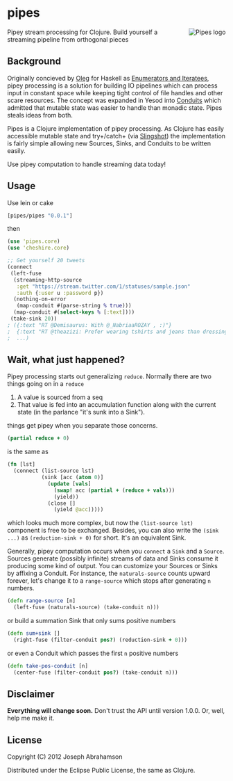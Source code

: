 # pipes

<img src="https://github.com/downloads/tel/pipes/thepipe.png"
 alt="Pipes logo" title="Stylish, functional, iconic." align="right" />

Pipey stream processing for Clojure. 
Build yourself a streaming pipeline from orthogonal pieces

## Background

Originally concieved by [Oleg](http://okmij.org/ftp/) for Haskell as 
[Enumerators and Iteratees](http://okmij.org/ftp/Streams.html), 
pipey processing is a solution for building IO pipelines which can 
process input in constant space while keeping tight control of file 
handles and other scare resources. The concept was expanded in Yesod 
into [Conduits](http://www.yesodweb.com/blog/2012/01/conduits-conduits)
which admitted that mutable state was easier to handle than monadic
state. Pipes steals ideas from both.

Pipes is a Clojure implementation of pipey processing. As Clojure has
easily accessible mutable state and try+/catch+ (via
[Slingshot](https://github.com/scgilardi/slingshot)) the
implementation is fairly simple allowing new Sources, Sinks, and
Conduits to be written easily.

Use pipey computation to handle streaming data today!

## Usage

Use lein or cake

```Clojure
[pipes/pipes "0.0.1"]
```

then

```Clojure
(use 'pipes.core)
(use 'cheshire.core)

;; Get yourself 20 tweets
(connect
 (left-fuse
  (streaming-http-source
   :get "https://stream.twitter.com/1/statuses/sample.json"
   :auth {:user u :password p})
  (nothing-on-error 
   (map-conduit #(parse-string % true)))
  (map-conduit #(select-keys % [:text])))
 (take-sink 20))
; ({:text "RT @Demisaurus: With @_NabriaaROZAY , :)"}
;  {:text "RT @theazizi: Prefer wearing tshirts and jeans than dressing up"}
;  ...)
```

## Wait, what just happened?

Pipey processing starts out generalizing `reduce`. Normally there 
are two things going on in a `reduce`

1. A value is sourced from a seq
2. That value is fed into an accumulation function along with the 
   current state (in the parlance "it's sunk into a Sink").

things get pipey when you separate those concerns.

```Clojure
(partial reduce + 0)
```

is the same as

```Clojure
(fn [lst]
  (connect (list-source lst)
           (sink [acc (atom 0)]
             (update [vals]
               (swap! acc (partial + (reduce + vals)))
               (yield))
             (close []
               (yield @acc)))))
```

which looks much more complex, but now the `(list-source lst)` 
component is free to be exchanged. Besides, you can also write
the `(sink ...)` as `(reduction-sink + 0)` for short. It's an
equivalent Sink.

Generally, pipey computation occurs when you `connect` a `Sink` and 
a `Source`. Sources generate (possibly infinite) streams of data and 
Sinks consume it producing some kind of output. You can customize your
Sources or Sinks by affixing a Conduit. For instance, the `naturals-source`
counts upward forever, let's change it to a `range-source` which stops
after generating `n` numbers.

```Clojure
(defn range-source [n]
  (left-fuse (naturals-source) (take-conduit n)))
```

or build a summation Sink that only sums positive numbers

```Clojure
(defn sum+sink []
  (right-fuse (filter-conduit pos?) (reduction-sink + 0)))
```

or even a Conduit which passes the first `n` positive numbers

```Clojure
(defn take-pos-conduit [n]
  (center-fuse (filter-conduit pos?) (take-conduit n)))
```

## Disclaimer

**Everything will change soon.** Don't trust the API until
version 1.0.0. Or, well, help me make it.

## License

Copyright (C) 2012 Joseph Abrahamson

Distributed under the Eclipse Public License, the same as Clojure.
